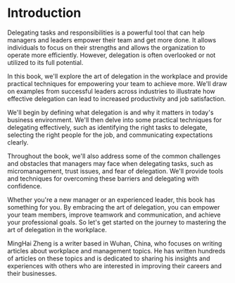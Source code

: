 # Introduction

Delegating tasks and responsibilities is a powerful tool that can help managers and leaders empower their team and get more done. It allows individuals to focus on their strengths and allows the organization to operate more efficiently. However, delegation is often overlooked or not utilized to its full potential.

In this book, we'll explore the art of delegation in the workplace and provide practical techniques for empowering your team to achieve more. We'll draw on examples from successful leaders across industries to illustrate how effective delegation can lead to increased productivity and job satisfaction.

We'll begin by defining what delegation is and why it matters in today's business environment. We'll then delve into some practical techniques for delegating effectively, such as identifying the right tasks to delegate, selecting the right people for the job, and communicating expectations clearly.

Throughout the book, we'll also address some of the common challenges and obstacles that managers may face when delegating tasks, such as micromanagement, trust issues, and fear of delegation. We'll provide tools and techniques for overcoming these barriers and delegating with confidence.

Whether you're a new manager or an experienced leader, this book has something for you. By embracing the art of delegation, you can empower your team members, improve teamwork and communication, and achieve your professional goals. So let's get started on the journey to mastering the art of delegation in the workplace.

MingHai Zheng is a writer based in Wuhan, China, who focuses on writing articles about workplace and management topics. He has written hundreds of articles on these topics and is dedicated to sharing his insights and experiences with others who are interested in improving their careers and their businesses.
